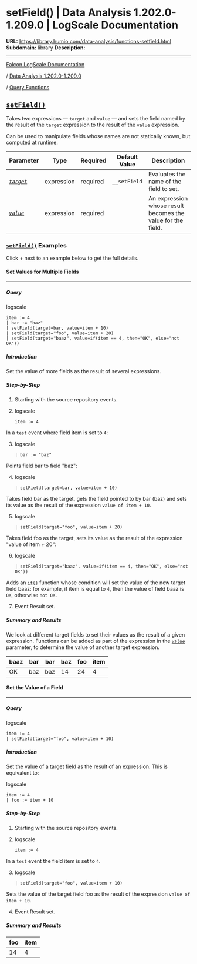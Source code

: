 # setField() | Data Analysis 1.202.0-1.209.0 | LogScale Documentation

**URL:** https://library.humio.com/data-analysis/functions-setfield.html
**Subdomain:** library
**Description:** 

---

[Falcon LogScale Documentation](https://library.humio.com)

/ [Data Analysis 1.202.0-1.209.0](data-analysis-docs.html)

/ [Query Functions](functions.html)

## [`setField()`](functions-setfield.html "setField\(\)")

Takes two expressions — `target` and `value` — and sets the field named by the result of the `target` expression to the result of the `value` expression. 

Can be used to manipulate fields whose names are not statically known, but computed at runtime. 

Parameter| Type| Required| Default Value| Description  
---|---|---|---|---  
[ _`target`_](functions-setfield.html#query-functions-setfield-target)|  expression| required | `__setField`|  Evaluates the name of the field to set.   
[_`value`_](functions-setfield.html#query-functions-setfield-value)|  expression| required |  |  An expression whose result becomes the value for the field.   
  
### [`setField()`](functions-setfield.html "setField\(\)") Examples

Click + next to an example below to get the full details.

#### Set Values for Multiple Fields

****

##### Query

logscale
    
    
    item := 4
    | bar := "baz"
    | setField(target=bar, value=item + 10)
    | setField(target="foo", value=item + 20)
    | setField(target="baaz", value=if(item == 4, then="OK", else="not OK"))

##### Introduction

Set the value of more fields as the result of several expressions. 

##### Step-by-Step

  1. Starting with the source repository events.

  2. logscale
         
         item := 4

In a `test` event where field item is set to `4`: 

  3. logscale
         
         | bar := "baz"

Points field bar to field "baz": 

  4. logscale
         
         | setField(target=bar, value=item + 10)

Takes field bar as the target, gets the field pointed to by bar (baz) and sets its value as the result of the expression `value of item + 10`. 

  5. logscale
         
         | setField(target="foo", value=item + 20)

Takes field foo as the target, sets its value as the result of the expression "value of item \+ 20": 

  6. logscale
         
         | setField(target="baaz", value=if(item == 4, then="OK", else="not OK"))

Adds an [`if()`](functions-if.html "if\(\)") function whose condition will set the value of the new target field baaz: for example, if item is equal to `4`, then the value of field baaz is `OK`, otherwise `not OK`. 

  7. Event Result set.




##### Summary and Results

We look at different target fields to set their values as the result of a given expression. Functions can be added as part of the expression in the [_`value`_](functions-setfield.html#query-functions-setfield-value) parameter, to determine the value of another target expression. 

baaz| bar| bar| baz| foo| item  
---|---|---|---|---|---  
OK| baz| baz| 14| 24| 4  
  
#### Set the Value of a Field

****

##### Query

logscale
    
    
    item := 4
    | setField(target="foo", value=item + 10)

##### Introduction

Set the value of a target field as the result of an expression. This is equivalent to: 

logscale
    
    
    item := 4
    | foo := item + 10

##### Step-by-Step

  1. Starting with the source repository events.

  2. logscale
         
         item := 4

In a `test` event the field item is set to `4`. 

  3. logscale
         
         | setField(target="foo", value=item + 10)

Sets the value of the target field foo as the result of the expression `value of item + 10`. 

  4. Event Result set.




##### Summary and Results

foo| item  
---|---  
14| 4
